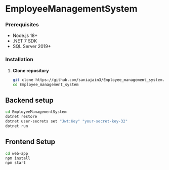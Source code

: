# EmployeeManagementSystem
### Prerequisites
- Node.js 18+
- .NET 7 SDK
- SQL Server 2019+

### Installation
1. **Clone repository**
   ```bash
   git clone https://github.com/saniajain3/Employee_management_system.git
   cd Employee_management_system

## Backend setup
```bash
cd EmployeeManagementSystem
dotnet restore
dotnet user-secrets set "Jwt:Key" "your-secret-key-32"
dotnet run
```
## Frontend Setup
```bash
cd web-app
npm install
npm start
```
